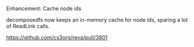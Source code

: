 Enhancement: Cache node ids

decomposedfs now keeps an in-memory cache for node ids, sparing a lot of ReadLink calls.

https://github.com/cs3org/reva/pull/3801
